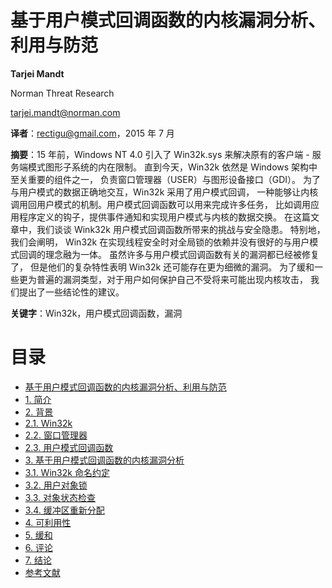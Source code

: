 # 基于用户模式回调函数的内核漏洞分析、利用与防范

__Tarjei Mandt__

Norman Threat Research

tarjei.mandt@norman.com

__译者__：rectigu@gmail.com，2015 年 7 月

__摘要__：15 年前，Windows NT 4.0 引入了 Win32k.sys
来解决原有的客户端 - 服务端模式图形子系统的内在限制。
直到今天，Win32k 依然是 Windows 架构中至关重要的组件之一，
负责窗口管理器（USER）与图形设备接口（GDI）。
为了与用户模式的数据正确地交互，Win32k 采用了用户模式回调，
一种能够让内核调用回用户模式的机制。用户模式回调函数可以用来完成许多任务，
比如调用应用程序定义的钩子，提供事件通知和实现用户模式与内核的数据交换。
在这篇文章中，我们谈谈 Wink32k 用户模式回调函数所带来的挑战与安全隐患。
特别地，我们会阐明，
Win32k 在实现线程安全时对全局锁的依赖并没有很好的与用户模式回调的理念融为一体。
虽然许多与用户模式回调函数有关的漏洞都已经被修复了，
但是他们的复杂特性表明 Win32k 还可能存在更为细微的漏洞。
为了缓和一些更为普遍的漏洞类型，对于用户如何保护自己不受将来可能出现内核攻击，
我们提出了一些结论性的建议。

__关键字__：Win32k，用户模式回调函数，漏洞

# 目录

- [基于用户模式回调函数的内核漏洞分析、利用与防范](README.md)
- [1. 简介](1-introduction.md)
- [2. 背景](2-background.md)
 - [2.1. Win32k](2.1-win32k.md)
 - [2.2. 窗口管理器](2.2-window-manager.md)
 - [2.3. 用户模式回调函数](2.3-user-mode-callbacks.md)
- [3. 基于用户模式回调函数的内核漏洞分析](3-kernel-attacks-through-user-mode-callbacks.md)
 - [3.1. Win32k 命名约定](3.1-win32k-naming-convention.md)
 - [3.2. 用户对象锁](3.2-user-object-locking.md)
 - [3.3. 对象状态检查](3.3-object-state-validation.md)
 - [3.4. 缓冲区重新分配](3.4-buffer-relocation.md)
- [4. 可利用性](4-exploitability.md)
- [5. 缓和](5-mitigations.md)
- [6. 评论](6-remarks.md)
- [7. 结论](7-conclusion.md)
- [参考文献](references.md)
